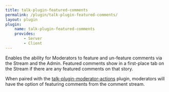 ```yaml
---
title: talk-plugin-featured-comments
permalink: /plugin/talk-plugin-featured-comments/
layout: plugin
plugin:
    name: talk-plugin-featured-comments
    provides:
        - Server
        - Client
---
```


Enables the ability for Moderators to feature and un-feature comments via the
Stream and the Admin. Featured comments show in a first-place tab on the Stream
if there are any featured comments on that story.

When paired with the [talk-plugin-moderator-actions](/talk/plugin/talk-plugin-moderator-actions)
plugin, moderators will have the option of featuring comments from the comment
stream.